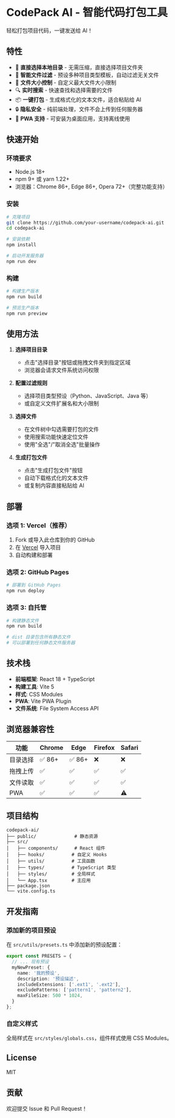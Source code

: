 # CodePack AI - 智能代码打包工具

轻松打包项目代码，一键发送给 AI！

## 特性

- 🚀 **直接选择本地目录** - 无需压缩，直接选择项目文件夹
- 🎯 **智能文件过滤** - 预设多种项目类型模板，自动过滤无关文件
- 📏 **文件大小控制** - 自定义最大文件大小限制
- 🔍 **实时搜索** - 快速查找和选择需要的文件
- 📦 **一键打包** - 生成格式化的文本文件，适合粘贴给 AI
- 🔒 **隐私安全** - 纯前端处理，文件不会上传到任何服务器
- 📱 **PWA 支持** - 可安装为桌面应用，支持离线使用

## 快速开始

### 环境要求

- Node.js 18+
- npm 9+ 或 yarn 1.22+
- 浏览器：Chrome 86+, Edge 86+, Opera 72+（完整功能支持）

### 安装

```bash
# 克隆项目
git clone https://github.com/your-username/codepack-ai.git
cd codepack-ai

# 安装依赖
npm install

# 启动开发服务器
npm run dev
```

### 构建

```bash
# 构建生产版本
npm run build

# 预览生产版本
npm run preview
```

## 使用方法

1. **选择项目目录**
   - 点击"选择目录"按钮或拖拽文件夹到指定区域
   - 浏览器会请求文件系统访问权限

2. **配置过滤规则**
   - 选择项目类型预设（Python、JavaScript、Java 等）
   - 或自定义文件扩展名和大小限制

3. **选择文件**
   - 在文件树中勾选需要打包的文件
   - 使用搜索功能快速定位文件
   - 使用"全选"/"取消全选"批量操作

4. **生成打包文件**
   - 点击"生成打包文件"按钮
   - 自动下载格式化的文本文件
   - 或复制内容直接粘贴给 AI

## 部署

### 选项 1: Vercel（推荐）

1. Fork 或导入此仓库到你的 GitHub
2. 在 [Vercel](https://vercel.com) 导入项目
3. 自动构建和部署

### 选项 2: GitHub Pages

```bash
# 部署到 GitHub Pages
npm run deploy
```

### 选项 3: 自托管

```bash
# 构建静态文件
npm run build

# dist 目录包含所有静态文件
# 可以部署到任何静态文件服务器
```

## 技术栈

- **前端框架**: React 18 + TypeScript
- **构建工具**: Vite 5
- **样式**: CSS Modules
- **PWA**: Vite PWA Plugin
- **文件系统**: File System Access API

## 浏览器兼容性

| 功能 | Chrome | Edge | Firefox | Safari |
|------|--------|------|---------|--------|
| 目录选择 | ✅ 86+ | ✅ 86+ | ❌ | ❌ |
| 拖拽上传 | ✅ | ✅ | ✅ | ✅ |
| 文件读取 | ✅ | ✅ | ✅ | ✅ |
| PWA | ✅ | ✅ | ✅ | ⚠️ |

## 项目结构

```
codepack-ai/
├── public/              # 静态资源
├── src/
│   ├── components/      # React 组件
│   ├── hooks/          # 自定义 Hooks
│   ├── utils/          # 工具函数
│   ├── types/          # TypeScript 类型
│   ├── styles/         # 全局样式
│   └── App.tsx         # 主应用
├── package.json
└── vite.config.ts
```

## 开发指南

### 添加新的项目预设

在 `src/utils/presets.ts` 中添加新的预设配置：

```typescript
export const PRESETS = {
  // ... 现有预设
  myNewPreset: {
    name: '我的预设',
    description: '预设描述',
    includeExtensions: ['.ext1', '.ext2'],
    excludePatterns: ['pattern1', 'pattern2'],
    maxFileSize: 500 * 1024,
  }
};
```

### 自定义样式

全局样式在 `src/styles/globals.css`，组件样式使用 CSS Modules。

## License

MIT

## 贡献

欢迎提交 Issue 和 Pull Request！